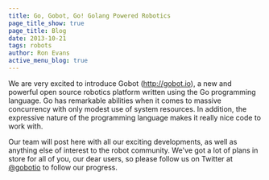 ```yaml
---
title: Go, Gobot, Go! Golang Powered Robotics
page_title_show: true
page_title: Blog
date: 2013-10-21
tags: robots
author: Ron Evans
active_menu_blog: true
---
```


We are very excited to introduce Gobot (<a href="http://gobot.io" target="blank">http://gobot.io</a>), a new and powerful open source robotics platform written using the Go programming language. Go has remarkable abilities when it comes to massive concurrency with only modest use of system resources. In addition, the expressive nature of the programming language makes it really nice code to work with.

Our team will post here with all our exciting developments, as well as anything else of interest to the robot community. We've got a lot of plans in store for all of you, our dear users, so please follow us on Twitter at [@gobotio](http://twitter.com/gobotio) to follow our progress.

